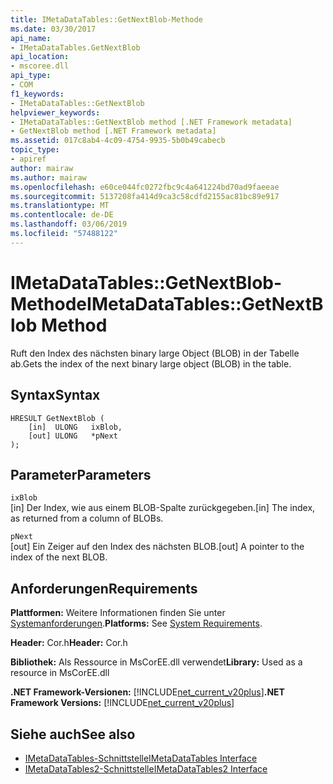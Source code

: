 ```yaml
---
title: IMetaDataTables::GetNextBlob-Methode
ms.date: 03/30/2017
api_name:
- IMetaDataTables.GetNextBlob
api_location:
- mscoree.dll
api_type:
- COM
f1_keywords:
- IMetaDataTables::GetNextBlob
helpviewer_keywords:
- IMetaDataTables::GetNextBlob method [.NET Framework metadata]
- GetNextBlob method [.NET Framework metadata]
ms.assetid: 017c8ab4-4c09-4754-9935-5b0b49cabecb
topic_type:
- apiref
author: mairaw
ms.author: mairaw
ms.openlocfilehash: e60ce044fc0272fbc9c4a641224bd70ad9faeeae
ms.sourcegitcommit: 5137208fa414d9ca3c58cdfd2155ac81bc89e917
ms.translationtype: MT
ms.contentlocale: de-DE
ms.lasthandoff: 03/06/2019
ms.locfileid: "57488122"
---
```

# <a name="imetadatatablesgetnextblob-method"></a><span data-ttu-id="fa897-102">IMetaDataTables::GetNextBlob-Methode</span><span class="sxs-lookup"><span data-stu-id="fa897-102">IMetaDataTables::GetNextBlob Method</span></span>
<span data-ttu-id="fa897-103">Ruft den Index des nächsten binary large Object (BLOB) in der Tabelle ab.</span><span class="sxs-lookup"><span data-stu-id="fa897-103">Gets the index of the next binary large object (BLOB) in the table.</span></span>  
  
## <a name="syntax"></a><span data-ttu-id="fa897-104">Syntax</span><span class="sxs-lookup"><span data-stu-id="fa897-104">Syntax</span></span>  
  
```  
HRESULT GetNextBlob (  
    [in]  ULONG   ixBlob,  
    [out] ULONG   *pNext  
);  
```  
  
## <a name="parameters"></a><span data-ttu-id="fa897-105">Parameter</span><span class="sxs-lookup"><span data-stu-id="fa897-105">Parameters</span></span>  
 `ixBlob`  
 <span data-ttu-id="fa897-106">[in] Der Index, wie aus einem BLOB-Spalte zurückgegeben.</span><span class="sxs-lookup"><span data-stu-id="fa897-106">[in] The index, as returned from a column of BLOBs.</span></span>  
  
 `pNext`  
 <span data-ttu-id="fa897-107">[out] Ein Zeiger auf den Index des nächsten BLOB.</span><span class="sxs-lookup"><span data-stu-id="fa897-107">[out] A pointer to the index of the next BLOB.</span></span>  
  
## <a name="requirements"></a><span data-ttu-id="fa897-108">Anforderungen</span><span class="sxs-lookup"><span data-stu-id="fa897-108">Requirements</span></span>  
 <span data-ttu-id="fa897-109">**Plattformen:** Weitere Informationen finden Sie unter [Systemanforderungen](../../../../docs/framework/get-started/system-requirements.md).</span><span class="sxs-lookup"><span data-stu-id="fa897-109">**Platforms:** See [System Requirements](../../../../docs/framework/get-started/system-requirements.md).</span></span>  
  
 <span data-ttu-id="fa897-110">**Header:** Cor.h</span><span class="sxs-lookup"><span data-stu-id="fa897-110">**Header:** Cor.h</span></span>  
  
 <span data-ttu-id="fa897-111">**Bibliothek:** Als Ressource in MsCorEE.dll verwendet</span><span class="sxs-lookup"><span data-stu-id="fa897-111">**Library:** Used as a resource in MsCorEE.dll</span></span>  
  
 <span data-ttu-id="fa897-112">**.NET Framework-Versionen:** [!INCLUDE[net_current_v20plus](../../../../includes/net-current-v20plus-md.md)]</span><span class="sxs-lookup"><span data-stu-id="fa897-112">**.NET Framework Versions:** [!INCLUDE[net_current_v20plus](../../../../includes/net-current-v20plus-md.md)]</span></span>  
  
## <a name="see-also"></a><span data-ttu-id="fa897-113">Siehe auch</span><span class="sxs-lookup"><span data-stu-id="fa897-113">See also</span></span>
- [<span data-ttu-id="fa897-114">IMetaDataTables-Schnittstelle</span><span class="sxs-lookup"><span data-stu-id="fa897-114">IMetaDataTables Interface</span></span>](../../../../docs/framework/unmanaged-api/metadata/imetadatatables-interface.md)
- [<span data-ttu-id="fa897-115">IMetaDataTables2-Schnittstelle</span><span class="sxs-lookup"><span data-stu-id="fa897-115">IMetaDataTables2 Interface</span></span>](../../../../docs/framework/unmanaged-api/metadata/imetadatatables2-interface.md)
